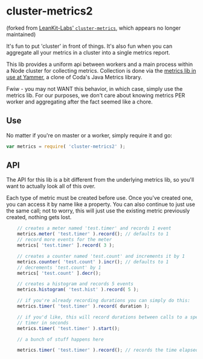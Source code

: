 # cluster-metrics2

(forked from [LeanKit-Labs' `cluster-metrics`](https://github.com/LeanKit-Labs/cluster-metrics), which appears no longer maintained)

It's fun to put 'cluster' in front of things. It's also fun when you can aggregate all your metrics in a cluster into a single metrics report.

This lib provides a uniform api between workers and a main process within a Node cluster for collecting metrics. Collection is done via the [metrics lib in use at Yammer](https://github.com/mikejihbe/metrics), a clone of Coda's Java Metrics library.

Fwiw - you may not WANT this behavior, in which case, simply use the metrics lib. For our purposes, we don't care about knowing metrics PER worker and aggregating after the fact seemed like a chore.

## Use
No matter if you're on master or a worker, simply require it and go:
```javascript
var metrics = require( 'cluster-metrics2' );
```

## API
The API for this lib is a bit different from the underlying metrics lib, so you'll want to actually look all of this over.

Each type of metric must be created before use. Once you've created one, you can access it by name like a property. You can also continue to just use the same call; not to worry, this will just use the existing metric previously created, nothing gets lost.

```javascript
	// creates a meter named 'test.timer' and records 1 event
	metrics.meter( 'test.timer' ).record(); // defaults to 1
	// record more events for the meter
	metrics[ 'test.timer' ].record( 3 );

	// creates a counter named 'test.count' and increments it by 1
	metrics.counter( 'test.count' ).incr(); // defaults to 1
	// decrements 'test.count' by 1
	metrics[ 'test.count' ].decr();

	// creates a histogram and records 5 events
	metrics.histogram( 'test.hist' ).record( 5 );

	// if you're already recording durations you can simply do this:
	metrics.timer( 'test.timer' ).record( duration );

	// if you'd like, this will record durations between calls to a specific
	// timer in seconds
	metrics.timer( 'test.timer' ).start();

	// a bunch of stuff happens here

	metrics.timer( 'test.timer' ).record(); // records the time elapsed since last start
```
